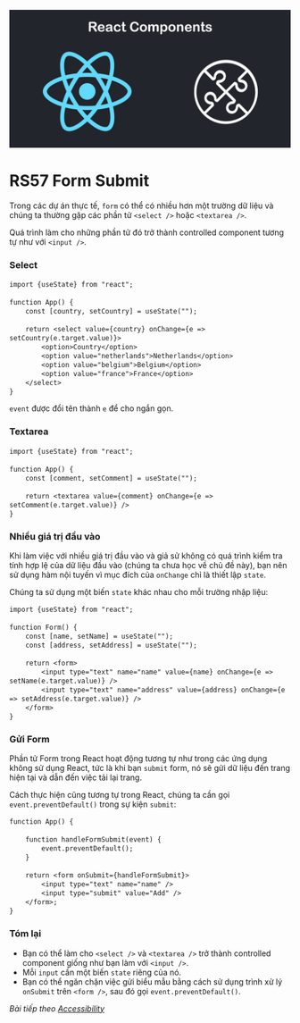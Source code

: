 
![Create-HTML-1](images/components.jpg) 

# RS57 Form Submit

Trong các dự án thực tế, `form` có thể có nhiều hơn một trường dữ liệu và chúng ta thường gặp các phần tử `<select />` hoặc `<textarea />`.

Quá trình làm cho những phần tử đó trở thành controlled component tương tự như với `<input />`.

### Select

```
import {useState} from "react";

function App() {
    const [country, setCountry] = useState("");

    return <select value={country} onChange={e => setCountry(e.target.value)}>
        <option>Country</option>
        <option value="netherlands">Netherlands</option>
        <option value="belgium">Belgium</option>
        <option value="france">France</option>
    </select>
}
```

`event` được đổi tên thành `e` để cho ngắn gọn.

### Textarea

```
import {useState} from "react";

function App() {
    const [comment, setComment] = useState("");

    return <textarea value={comment} onChange={e => setComment(e.target.value)} />
}
```

### Nhiều giá trị đầu vào

Khi làm việc với nhiều giá trị đầu vào và giả sử không có quá trình kiểm tra tính hợp lệ của dữ liệu đầu vào (chúng ta chưa học về chủ đề này), bạn nên sử dụng hàm nội tuyến vì mục đích của `onChange` chỉ là thiết lập `state`.

Chúng ta sử dụng một biến `state` khác nhau cho mỗi trường nhập liệu:

```
import {useState} from "react";

function Form() {
    const [name, setName] = useState("");
    const [address, setAddress] = useState("");

    return <form>
        <input type="text" name="name" value={name} onChange={e => setName(e.target.value)} />
        <input type="text" name="address" value={address} onChange={e => setAddress(e.target.value)} />
    </form>
}
```

### Gửi Form

Phần tử Form trong React hoạt động tương tự như trong các ứng dụng không sử dụng React, tức là khi bạn `submit` form, nó sẽ gửi dữ liệu đến trang hiện tại và dẫn đến việc tải lại trang.

Cách thực hiện cũng tương tự trong React, chúng ta cần gọi `event.preventDefault()` trong sự kiện `submit`:

```
function App() {

    function handleFormSubmit(event) {
        event.preventDefault();
    }

    return <form onSubmit={handleFormSubmit}>
        <input type="text" name="name" />
        <input type="submit" value="Add" />
    </form>;
}
```

### Tóm lại

- Bạn có thể làm cho `<select />` và `<textarea />` trở thành controlled component giống như bạn làm với `<input />`.
- Mỗi `input` cần một biến `state` riêng của nó.
- Bạn có thể ngăn chặn việc gửi biểu mẫu bằng cách sử dụng trình xử lý `onSubmit` trên `<form />`, sau đó gọi `event.preventDefault()`.

*Bài tiếp theo [Accessibility](/lesson/session/session_058_accessibility.md)*